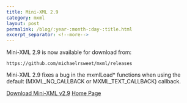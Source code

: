 ```yaml
---
title: Mini-XML 2.9
category: mxml
layout: post
permalink: /blog/:year-:month-:day-:title.html
excerpt_separator: <!--more-->
---
```


Mini-XML 2.9 is now available for download from:

    https://github.com/michaelrsweet/mxml/releases

Mini-XML 2.9 fixes a bug in the mxmlLoad* functions when using the default (MXML_NO_CALLBACK or MXML_TEXT_CALLBACK) callback.

<a class="btn btn-primary" href="https://github.com/michaelrsweet/mxml/releases/tag/v2.9">Download Mini-XML v2.9</a>
<a class="btn btn-default" href="/mxml/index.html">Home Page</a>
